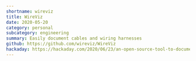 ```yaml
---
shortname: wireviz
title: WireViz
date: 2020-05-20
category: personal
subcategory: engineering
summary: Easily document cables and wiring harnesses
github: https://github.com/wireviz/WireViz
hackaday: https://hackaday.com/2020/06/23/an-open-source-tool-to-document-your-wiring/
---
```

